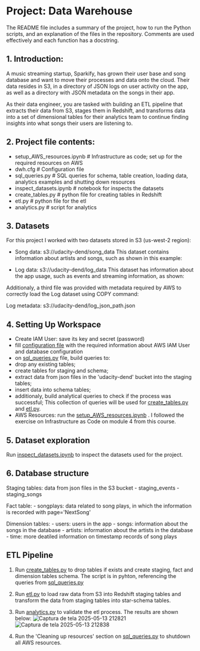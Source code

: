 # Project: Data Warehouse

The README file includes a summary of the project, how to run the Python scripts, and an explanation of the files in the repository. Comments are used effectively and each function has a docstring.

## 1. Introduction:
A music streaming startup, Sparkify, has grown their user base and song database and want to move their processes and data onto the cloud. Their data resides in S3, in a directory of JSON logs on user activity on the app, as well as a directory with JSON metadata on the songs in their app.

As their data engineer, you are tasked with building an ETL pipeline that extracts their data from S3, stages them in Redshift, and transforms data into a set of dimensional tables for their analytics team to continue finding insights into what songs their users are listening to.

## 2. Project file contents:

- setup_AWS_resources.ipynb         # Infrastructure as code; set up for the required resources on AWS 
- dwh.cfg                           # Configuration file
- sql_queries.py                    # SQL queries for schema, table creation, loading data, analytics examples and shutting down resources
- inspect_datasets.ipynb            # notebook for inspects the datasets
- create_tables.py                  # python file for creating tables in Redshift
- etl.py                            # python file for the etl 
- analytics.py                      # script for analytics

## 3. Datasets

For this project I worked with two datasets stored in S3 (us-west-2 region):

- Song data: s3://udacity-dend/song_data
This dataset contains information about artists and songs, such as shown in this example:


- Log data: s3://udacity-dend/log_data
This dataset has information about the app usage, such as events and streaming information, as shown: 

Additionaly, a third file was provided with metadata required by AWS to correctly load the Log dataset using COPY command:

Log metadata: s3://udacity-dend/log_json_path.json

## 4. Setting Up Workspace
- Create IAM User: save its key and secret (password)
- fill [configuration file](dwh.cfg) with the required information about AWS IAM User and database configuration
- on [sql_queries.py](sql_queries.py) file, build queries to:
 - drop any existing tables; 
 - create tables for staging and schema; 
 - extract data from json files in the 'udacity-dend' bucket into the staging tables;
 - insert data into schema tables;
 - additionaly, build analytical queries to check if the process was successful;
This collection of queries will be used for [create_tables.py](create_tables.py) and [etl.py](etl.py).
- AWS Resources: run the [setup_AWS_resources.ipynb](setup_AWS_resources.ipynb) . I followed the exercise on Infrastructure as Code on module 4 from this course.


## 5. Dataset exploration
Run [inspect_datasets.ipynb](inspect_datasets.ipynb) to inspect the datasets used for the project.

## 6. Database structure
Staging tables: data from json files in the S3 bucket
    - staging_events
    - staging_songs

Fact table:
    - songplays: data related to song plays, in which the information is recorded with page='NextSong'

Dimension tables:
    - users: users in the app
    - songs: information about the songs in the database
    - artists: information about the artists in the database
    - time: more deatiled information on timestamp records of song plays

## ETL Pipeline

1. Run [create_tables.py](create_tables.py) to drop tables if exists and create staging, fact and dimension tables schema. The script is in pyhton, referencing the queries from [sql_queries.py](sql_queries.py)

2. Run [etl.py](etl.py) to load raw data from S3 into Redshift staging tables and transform the data from staging tables into star-schema tables.

3. Run [analytics.py](analytics.py) to validate the etl process. The results are shown below:
![Captura de tela 2025-05-13 212821](https://github.com/user-attachments/assets/e9da7b24-bcfc-4235-9b16-02236256a209)
![Captura de tela 2025-05-13 212838](https://github.com/user-attachments/assets/63bbc9ba-445f-4c87-8e36-5283aabdeada)


4. Run the 'Cleaning up resources' section on [sql_queries.py](sql_queries.py) to shutdown all AWS resources. 
